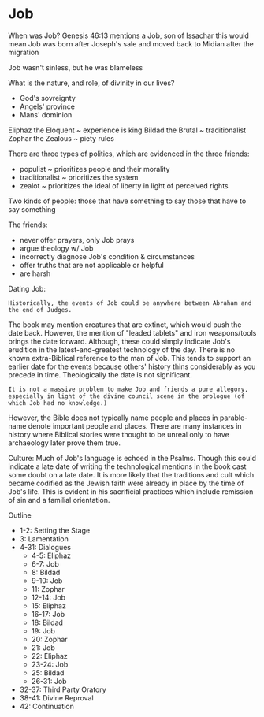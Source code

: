 # Job

When was Job?
	Genesis 46:13 mentions a Job, son of Issachar
		this would mean Job was born after Joseph's sale and moved back to Midian after the migration

Job wasn't sinless, but he was blameless


What is the nature, and role, of divinity in our lives?
- God's sovreignty
- Angels' province
- Mans' dominion


Eliphaz the Eloquent ~ experience is king
Bildad the Brutal ~ traditionalist
Zophar the Zealous ~ piety rules

There are three types of politics, which are evidenced in the three friends:
* populist ~ prioritizes people and their morality
* traditionalist ~ prioritizes the system
* zealot ~ prioritizes the ideal of liberty in light of perceived rights


Two kinds of people:
	those that have something to say
	those that have to say something

The friends:
* never offer prayers, only Job prays
* argue theology w/ Job
* incorrectly diagnose Job's condition & circumstances
* offer truths that are not applicable or helpful
* are harsh


Dating Job:
  
	Historically, the events of Job could be anywhere between Abraham and the end of Judges.
The book may mention creatures that are extinct, which would push the date back.
However, the mention of "leaded tablets" and iron weapons/tools brings the date forward.
Although, these could simply indicate Job's erudition in the latest-and-greatest technology of the day.
There is no known extra-Biblical reference to the man of Job.
This tends to support an earlier date for the events because others' history thins considerably as you precede in time.
Theologically the date is not significant.
	
	It is not a massive problem to make Job and friends a pure allegory, especially in light of the divine council scene in the prologue (of which Job had no knowledge.)
However, the Bible does not typically name people and places in parable- name denote important people and places.
There are many instances in history where Biblical stories were thought to be unreal only to have archaeology later prove them true.


Culture:
	Much of Job's language is echoed in the Psalms.
	Though this could indicate a late date of writing the technological mentions in the book cast some doubt on a late date.
	It is more likely that the traditions and cult which became codified as the Jewish faith were already in place by the time of Job's life.
	This is evident in his sacrificial practices which include remission of sin and a familial orientation.


Outline
* 1-2: Setting the Stage
* 3: Lamentation
* 4-31: Dialogues
	* 4-5: Eliphaz
	* 6-7: Job
	* 8: Bildad
	* 9-10: Job
	* 11: Zophar
	* 12-14: Job
	* 15: Eliphaz
	* 16-17: Job
	* 18: Bildad
	* 19: Job
	* 20: Zophar
	* 21: Job
	* 22: Eliphaz
	* 23-24: Job
	* 25: Bildad
	* 26-31: Job
* 32-37: Third Party Oratory
* 38-41: Divine Reproval
* 42: Continuation
